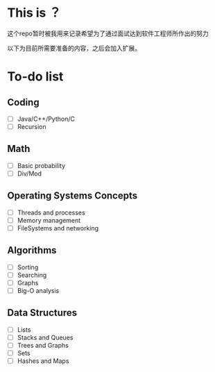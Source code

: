 # This is ？

这个repo暂时被我用来记录希望为了通过面试达到软件工程师所作出的努力

以下为目前所需要准备的内容，之后会加入扩展。

# To-do list

## Coding

- [ ] Java/C++/Python/C
- [ ] Recursion

## Math

- [ ] Basic probability
- [ ] Div/Mod

## Operating Systems Concepts

- [ ] Threads and processes
- [ ] Memory management
- [ ] FileSystems and networking

## Algorithms

- [ ] Sorting
- [ ] Searching
- [ ] Graphs
- [ ] Big-O analysis

## Data Structures

- [ ] Lists
- [ ] Stacks and Queues
- [ ] Trees and Graphs
- [ ] Sets
- [ ] Hashes and Maps
